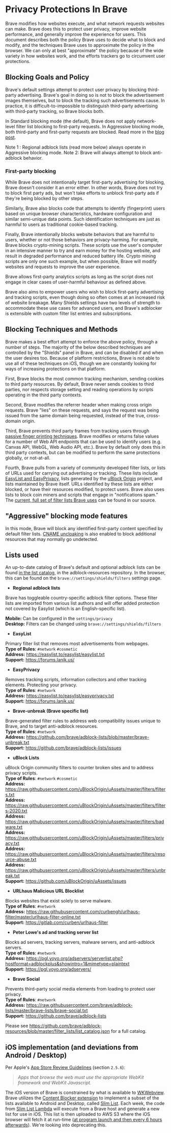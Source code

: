 # Privacy Protections In Brave

Brave modifies how websites execute, and what network requests websites can make.  Brave does this to protect user privacy, improve website performance, and generally improve the experience for users.  This document describes both the policy Brave uses to decide what to block and modify, and the techniques Brave uses to approximate the policy in the browser.  We can only at best "approximate" the policy because of the wide variety in how websites work, and the efforts trackers go to circumvent user protections.

## Blocking Goals and Policy

Brave's default settings attempt to protect user privacy by blocking third-party advertising.  Brave's goal in doing so is not to block the advertisement images themselves, but to block the tracking such advertisements cause.  In practice, it is difficult-to-impossible to distinguish third-party advertising with third-party tracking, so Brave blocks both.

In Standard blocking mode (the default), Brave does not apply network-level filter list blocking to first-party requests. In Aggressive blocking mode, both third-party and first-party requests are blocked. Read more in the [blog post](https://brave.com/privacy-updates/9-web-compat-blocking/). 

Note 1 : Regional adblock lists (read more below) always operate in Aggressive blocking mode.
Note 2: Brave will always attempt to block anti-adblock behavior. 

### First-party blocking

While Brave does not intentionally target first-party advertising for blocking, Brave doesn't consider it an error either.  In other words, Brave does not try to block first party ads, but won't take efforts to unblock first-party ads if they're being blocked by other steps.

Similarly, Brave also blocks code that attempts to identify (fingerprint) users based on unique browser characteristics, hardware configuration and similar semi-unique data points.  Such identification techniques are just as harmful to users as traditional cookie-based tracking.

Finally, Brave intentionally blocks website behaviors that are harmful to users, whether or not those behaviors are privacy-harming.  For example, Brave blocks crypto-mining scripts.  These scripts use the user's computer in an intensive manner to try and earn money for the hosting website, and result in degraded performance and reduced battery life.  Crypto mining scripts are only one such example, but when possible, Brave will modify websites and requests to improve the user experience.

Brave allows first-party analytics scripts as long as the script does not engage in clear cases of user-harmful behaviour as defined above.

Brave also aims to empower users who wish to block first-party advertising and tracking scripts, even though doing so often comes at an increased risk of website breakage. Many Shields settings have two levels of strength to accommodate these use cases for advanced users, and Brave's adblocker is extensible with custom filter list entries and subscriptions.

## Blocking Techniques and Methods

Brave makes a best effort attempt to enforce the above policy, through a number of steps.  The majority of the below described techniques are controlled by the "Shields" panel in Brave, and can be disabled if and when the user desires too.  Because of platform restrictions, Brave is not able to use all of these techniques on iOS, though we are constantly looking for ways of increasing protections on that platform.

First, Brave blocks the most common tracking mechanism, sending cookies to third party resources.  By default, Brave never sends cookies to third parties, nor respects storage setting and reading operations by scripts operating in the third party contexts.

Second, Brave modifies the referrer header when making cross origin requests.  Brave "lies" on these requests, and says the request was being issued from the same domain being requested, instead of the true, cross-domain origin.

Third, Brave prevents third party frames from tracking users through [passive finger printing techniques](https://github.com/brave/brave-browser/wiki/Fingerprinting-Protections).  Brave modifies or returns false values for a number of Web API endpoints that can be used to identify users (e.g. Canvas API, WebGL, Web Audio API, etc.).  Brave by default only does this in third party contexts, but can be modified to perform the same protections globally, or not-at-all.

Fourth, Brave pulls from a variety of community developed filter lists, or lists of URLs used for carrying out advertising or tracking.  These lists include [EasyList and EasyPrivacy](https://github.com/easylist/easylist), lists generated by the [uBlock Origin](https://github.com/uBlockOrigin) project, and lists maintained by Brave itself.  URLs identified by these lists are either blocked, or have their resources modified, to protect users. Brave also uses lists to block coin miners and scripts that engage in "notifications spam."  The [current, full set of filter lists Brave uses](https://github.com/brave/adblock-resources/blob/master/filter_lists/list_catalog.json) can be found in our source.

## "Aggressive" blocking mode features

In this mode, Brave will block any identified first-party content specified by default filter lists. [CNAME uncloaking](https://brave.com/privacy-updates/6-cname-trickery/) is also enabled to block additional resources that may normally go undetected.

## Lists used

An up-to-date catalog of Brave's default and optional adblock lists can be found [in the list catalog](https://github.com/brave/adblock-resources/blob/master/filter_lists/list_catalog.json), in the adblock-resources repository. In the browser, this can be found on the `brave://settings/shields/filters` settings page.

* **Regional adblock lists**

Brave has toggleable country-specific adblock filter options. These filter lists are imported from various list authors and will offer added protection not covered by Easylist (which is an English-specific list).

**Mobile:** Can be configured in the `settings/privacy`<br> 
**Desktop:** Filters can be changed using `brave://settings/shields/filters`<br>

* **EasyList**

Primary filter list that removes most advertisements from webpages.<br>
**Type of Rules**: `#network` `#cosmetic`<br>
**Address:** https://easylist.to/easylist/easylist.txt<br>
**Support:** https://forums.lanik.us/

* **EasyPrivacy**

Removes tracking scripts, information collectors and other tracking elements. Protecting your privacy.<br>
**Type of Rules**: `#network`<br>
**Address:** https://easylist.to/easylist/easyprivacy.txt<br>
**Support:** https://forums.lanik.us/

* **Brave-unbreak (Brave specific list)**

Brave-generated filter rules to address web compatibility issues unique to Brave, and to target anti-adblock resources.<br>
**Type of Rules**: `#network`<br>
**Address:** https://github.com/brave/adblock-lists/blob/master/brave-unbreak.txt<br>
**Support:** https://github.com/brave/adblock-lists/issues

* **uBlock Lists**

uBlock Origin community filters to counter broken sites and to address privacy scripts.<br>
**Type of Rules**: `#network` `#cosmetic`<br>
**Address:** https://raw.githubusercontent.com/uBlockOrigin/uAssets/master/filters/filters.txt<br>
**Address:** https://raw.githubusercontent.com/uBlockOrigin/uAssets/master/filters/filters-2020.txt<br>
**Address:** https://raw.githubusercontent.com/uBlockOrigin/uAssets/master/filters/badware.txt<br>
**Address:** https://raw.githubusercontent.com/uBlockOrigin/uAssets/master/filters/privacy.txt<br>
**Address:** https://raw.githubusercontent.com/uBlockOrigin/uAssets/master/filters/resource-abuse.txt<br>
**Address:** https://raw.githubusercontent.com/uBlockOrigin/uAssets/master/filters/unbreak.txt<br>
**Support:** https://github.com/uBlockOrigin/uAssets/issues

* **URLhaus Malicious URL Blocklist**

Blocks websites that exist solely to serve malware.<br>
**Type of Rules**: `#network`<br>
**Address:** https://raw.githubusercontent.com/curbengh/urlhaus-filter/master/urlhaus-filter-online.txt<br>
**Support:** https://gitlab.com/curben/urlhaus-filter

* **Peter Lowe's ad and tracking server list**

Blocks ad servers, tracking servers, malware servers, and anti-adblock servers.<br>
**Type of Rules**: `#network`<br>
**Address:** https://pgl.yoyo.org/adservers/serverlist.php?hostformat=adblockplus&showintro=1&mimetype=plaintext<br>
**Support:** https://pgl.yoyo.org/adservers/

* **Brave Social**

Prevents third-party social media elements from loading to protect user privacy.<br>
**Type of Rules**: `#network`<br>
**Address:** https://raw.githubusercontent.com/brave/adblock-lists/master/brave-lists/brave-social.txt<br>
**Support:** https://github.com/brave/adblock-lists

Please see https://github.com/brave/adblock-resources/blob/master/filter_lists/list_catalog.json for a full catalog.

## iOS implementation (and deviations from Android / Desktop)
Per Apple's [App Store Review Guidelines](https://developer.apple.com/app-store/review/guidelines/#software-requirements) (section `2.5.6`):
> _Apps that browse the web must use the appropriate WebKit framework and WebKit Javascript._

The iOS version of Brave is constrained by what is available to [WKWebview](https://developer.apple.com/documentation/webkit/wkwebview). Brave utilizes the [Content Blocker extension](https://developer.apple.com/library/archive/documentation/General/Conceptual/ExtensibilityPG/ContentBlocker.html) to implement a subset of the lists available to Android and Desktop, called [Slim List](https://github.com/brave/slim-list-lambda). Each week, the code from [Slim List Lambda](https://github.com/brave/slim-list-lambda) will execute from a Brave host and generate a new list for use in iOS. This list is then uploaded to AWS S3 where the iOS browser will fetch it at run-time ([at program launch and then every 6 hours afterwards](https://github.com/brave/brave-ios/pull/3130)). We're looking into deprecating this.